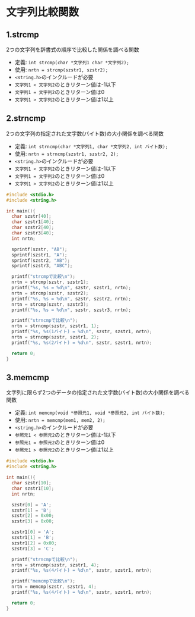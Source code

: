 # 文字列比較関数

## 1.strcmp
2つの文字列を辞書式の順序で比較した関係を調べる関数

- 定義: `int strcmp(char *文字列1 char *文字列2);`
- 使用: `nrtn = strcmp(szstr1, szstr2);`
- `<string.h>`のインクルードが必要
- `文字列1 < 文字列2`のときリターン値は-1以下
- `文字列1 = 文字列2`のときリターン値は0
- `文字列1 > 文字列2`のときリターン値は1以上

## 2.strncmp
2つの文字列の指定された文字数(バイト数)の大小関係を調べる関数
- 定義: `int strncmp(char *文字列1, char *文字列2, int バイト数);`
- 使用: `nrtn = strncmp(szstr1, szstr2, 2);`
- `<string.h>`のインクルードが必要
- `文字列1 < 文字列2`のときリターン値は-1以下
- `文字列1 = 文字列2`のときリターン値は0
- `文字列1 > 文字列2`のときリターン値は1以上

```c
#include <stdio.h>
#include <string.h>

int main(){
  char szstr[40];
  char szstr1[40];
  char szstr2[40];
  char szstr3[40];
  int nrtn;

  sprintf(szstr, "AB");
  sprintf(szstr1, "A");
  sprintf(szstr2, "AB");
  sprintf(szstr3, "ABC");

  printf("strcmpで比較\n");
  nrtn = strcmp(szstr, szstr1);
  printf("%s, %s = %d\n", szstr, szstr1, nrtn);
  nrtn = strcmp(szstr, szstr2);
  printf("%s, %s = %d\n", szstr, szstr2, nrtn);
  nrtn = strcmp(szstr, szstr3);
  printf("%s, %s = %d\n", szstr, szstr3, nrtn);

  printf("strncmpで比較\n");
  nrtn = strncmp(szstr, szstr1, 1);
  printf("%s, %s(1バイト) = %d\n", szstr, szstr1, nrtn);
  nrtn = strncmp(szstr, szstr1, 2);
  printf("%s, %s(2バイト) = %d\n", szstr, szstr1, nrtn);

  return 0;
}
```

## 3.memcmp
文字列に限らず2つのデータの指定された文字数(バイト数)の大小関係を調べる関数
- 定義: `int memcmp(void *参照元1, void *参照元2, int バイト数);`
- 使用: `nrtn = memcmp(mem1, mem2, 2);`
- `<string.h>`のインクルードが必要
- `参照元1 < 参照元2`のときリターン値は-1以下
- `参照元1 = 参照元2`のときリターン値は0
- `参照元1 > 参照元2`のときリターン値は1以上

```c
#include <stdio.h>
#include <string.h>

int main(){
  char szstr[10];
  char szstr1[10];
  int nrtn;

  szstr[0] = 'A';
  szstr[1] = 'B';
  szstr[2] = 0x00;
  szstr[3] = 0x00;

  szstr1[0] = 'A';
  szstr1[1] = 'B';
  szstr1[2] = 0x00;
  szstr1[3] = 'C';

  printf("strncmpで比較\n");
  nrtn = strncmp(szstr, szstr1, 4);
  printf("%s, %s(4バイト) = %d\n", szstr, szstr1, nrtn);

  printf("memcmpで比較\n");
  nrtn = memcmp(szstr, szstr1, 4);
  printf("%s, %s(4バイト) = %d\n", szstr, szstr1, nrtn);

  return 0;
}
```

